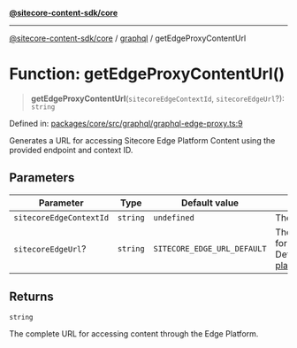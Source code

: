 [**@sitecore-content-sdk/core**](../../README.md)

***

[@sitecore-content-sdk/core](../../README.md) / [graphql](../README.md) / getEdgeProxyContentUrl

# Function: getEdgeProxyContentUrl()

> **getEdgeProxyContentUrl**(`sitecoreEdgeContextId`, `sitecoreEdgeUrl`?): `string`

Defined in: [packages/core/src/graphql/graphql-edge-proxy.ts:9](https://github.com/Sitecore/xmc-jss-dev/blob/a044b326cf7fdf7e220ec3cd173873f1315ba099/packages/core/src/graphql/graphql-edge-proxy.ts#L9)

Generates a URL for accessing Sitecore Edge Platform Content using the provided endpoint and context ID.

## Parameters

| Parameter | Type | Default value | Description |
| ------ | ------ | ------ | ------ |
| `sitecoreEdgeContextId` | `string` | `undefined` | The unique context id. |
| `sitecoreEdgeUrl`? | `string` | `SITECORE_EDGE_URL_DEFAULT` | The base endpoint URL for the Edge Platform. Default is https://edge-platform.sitecorecloud.io |

## Returns

`string`

The complete URL for accessing content through the Edge Platform.
